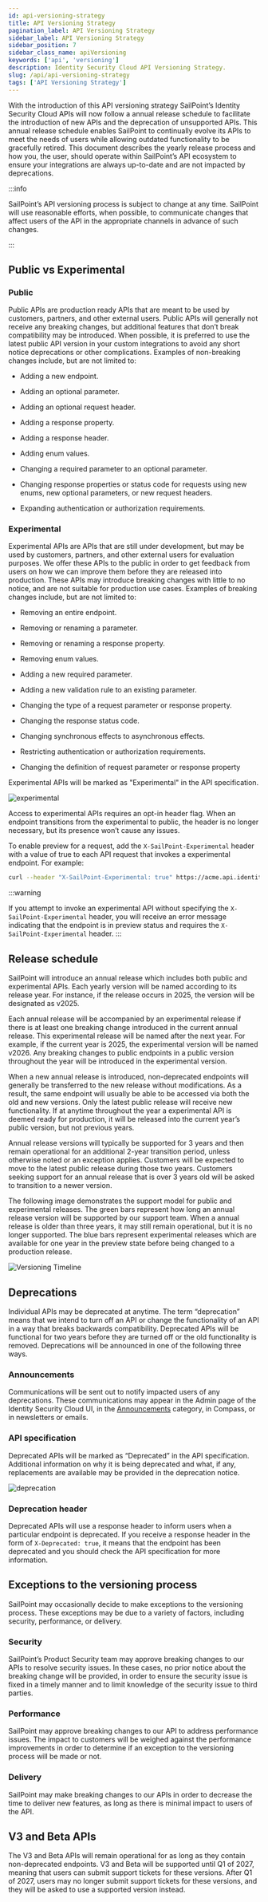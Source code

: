 ```yaml
---
id: api-versioning-strategy
title: API Versioning Strategy
pagination_label: API Versioning Strategy
sidebar_label: API Versioning Strategy
sidebar_position: 7
sidebar_class_name: apiVersioning
keywords: ['api', 'versioning']
description: Identity Security Cloud API Versioning Strategy.
slug: /api/api-versioning-strategy
tags: ['API Versioning Strategy']
---
```


With the introduction of this API versioning strategy SailPoint’s Identity Security Cloud APIs will now follow a annual release schedule to facilitate the introduction of new APIs and the deprecation of unsupported APIs. This annual release schedule enables SailPoint to continually evolve its APIs to meet the needs of users while allowing outdated functionality to be gracefully retired. This document describes the yearly release process and how you, the user, should operate within SailPoint’s API ecosystem to ensure your integrations are always up-to-date and are not impacted by deprecations.

:::info

SailPoint’s API versioning process is subject to change at any time. SailPoint will use reasonable efforts, when possible, to communicate changes that affect users of the API in the appropriate channels in advance of such changes.

:::

## Public vs Experimental

### Public

Public APIs are production ready APIs that are meant to be used by customers, partners, and other external users. Public APIs will generally not receive any breaking changes, but additional features that don’t break compatibility may be introduced. When possible, it is preferred to use the latest public API version in your custom integrations to avoid any short notice deprecations or other complications. Examples of non-breaking changes include, but are not limited to:

* Adding a new endpoint.

* Adding an optional parameter.

* Adding an optional request header.

* Adding a response property.

* Adding a response header.

* Adding enum values.

* Changing a required parameter to an optional parameter.

* Changing response properties or status code for requests using new enums, new optional parameters, or new request headers.

* Expanding authentication or authorization requirements.

### Experimental

Experimental APIs are APIs that are still under development, but may be used by customers, partners, and other external users for evaluation purposes. We offer these APIs to the public in order to get feedback from users on how we can improve them before they are released into production. These APIs may introduce breaking changes with little to no notice, and are not suitable for production use cases. Examples of breaking changes include, but are not limited to:

* Removing an entire endpoint.

* Removing or renaming a parameter.

* Removing or renaming a response property.

* Removing enum values.

* Adding a new required parameter.

* Adding a new validation rule to an existing parameter.

* Changing the type of a request parameter or response property.

* Changing the response status code.

* Changing synchronous effects to asynchronous effects.

* Restricting authentication or authorization requirements.

* Changing the definition of request parameter or response property

Experimental APIs will be marked as "Experimental" in the API specification.

![experimental](./img/experimental-warning.png)

Access to experimental APIs requires an opt-in header flag. When an endpoint transitions from the experimental to public, the header is no longer necessary, but its presence won’t cause any issues.

To enable preview for a request, add the `X-SailPoint-Experimental` header with a value of true to each API request that invokes a experimental endpoint. For example:

```bash
curl --header "X-SailPoint-Experimental: true" https://acme.api.identitynow.com/v2026/endpoint
```

:::warning

If you attempt to invoke an experimental API without specifying the `X-SailPoint-Experimental` header, you will receive an error message indicating that the endpoint is in preview status and requires the `X-SailPoint-Experimental` header.
:::

## Release schedule

SailPoint will introduce an annual release which includes both public and experimental APIs. Each yearly version will be named according to its release year. For instance, if the release occurs in 2025, the version will be designated as v2025.

Each annual release will be accompanied by an experimental release if there is at least one breaking change introduced in the current annual release. This experimental release will be named after the next year. For example, if the current year is 2025, the experimental version will be named v2026. Any breaking changes to public endpoints in a public version throughout the year will be introduced in the experimental version.

When a new annual release is introduced, non-deprecated endpoints will generally be transferred to the new release without modifications. As a result, the same endpoint will usually be able to be accessed via both the old and new versions. Only the latest public release will receive new functionality. If at anytime throughout the year a experimental API is deemed ready for production, it will be released into the current year’s public version, but not previous years.

Annual release versions will typically be supported for 3 years and then remain operational for an additional 2-year transition period, unless otherwise noted or an exception applies.  Customers will be expected to move to the latest public release during those two years. Customers seeking support for an annual release that is over 3 years old will be asked to transition to a newer version.

The following image demonstrates the support model for public and experimental releases. The green bars represent how long an annual release version will be supported by our support team. When a annual release is older than three years, it may still remain operational, but it is no longer supported. The blue bars represent experimental releases which are available for one year in the preview state before being changed to a production release.

![Versioning Timeline](./img/api-versioning-timeline.jpg)

## Deprecations

Individual APIs may be deprecated at anytime. The term “deprecation” means that we intend to turn off an API or change the functionality of an API in a way that breaks backwards compatibility. Deprecated APIs will be functional for two years before they are turned off or the old functionality is removed. Deprecations will be announced in one of the following three ways.

### Announcements

Communications will be sent out to notify impacted users of any deprecations. These communications may appear in the Admin page of the Identity Security Cloud UI, in the [Announcements](https://developer.sailpoint.com/discuss/c/announcements/14) category, in Compass, or in newsletters or emails.

### API specification

Deprecated APIs will be marked as “Deprecated” in the API specification. Additional information on why it is being deprecated and what, if any, replacements are available may be provided in the deprecation notice.

![deprecation](./img/deprecation-warning.png)

### Deprecation header

Deprecated APIs will use a response header to inform users when a particular endpoint is deprecated. If you receive a response header in the form of `X-Deprecated: true`, it means that the endpoint has been deprecated and you should check the API specification for more information.

## Exceptions to the versioning process

SailPoint may occasionally decide to make exceptions to the versioning process. These exceptions may be due to a variety of factors, including security, performance, or delivery.

### Security

SailPoint’s Product Security team may approve breaking changes to our APIs to resolve security issues. In these cases, no prior notice about the breaking change will be provided, in order to ensure the security issue is fixed in a timely manner and to limit knowledge of the security issue to third parties.

### Performance

SailPoint may approve breaking changes to our API to address performance issues. The impact to customers will be weighed against the performance improvements in order to determine if an exception to the versioning process will be made or not.

### Delivery

SailPoint may make breaking changes to our APIs in order to decrease the time to deliver new features, as long as there is minimal impact to users of the API.

## V3 and Beta APIs

The V3 and Beta APIs will remain operational for as long as they contain non-deprecated endpoints. V3 and Beta will be supported until Q1 of 2027, meaning that users can submit support tickets for these versions. After Q1 of 2027, users may no longer submit support tickets for these versions, and they will be asked to use a supported version instead.